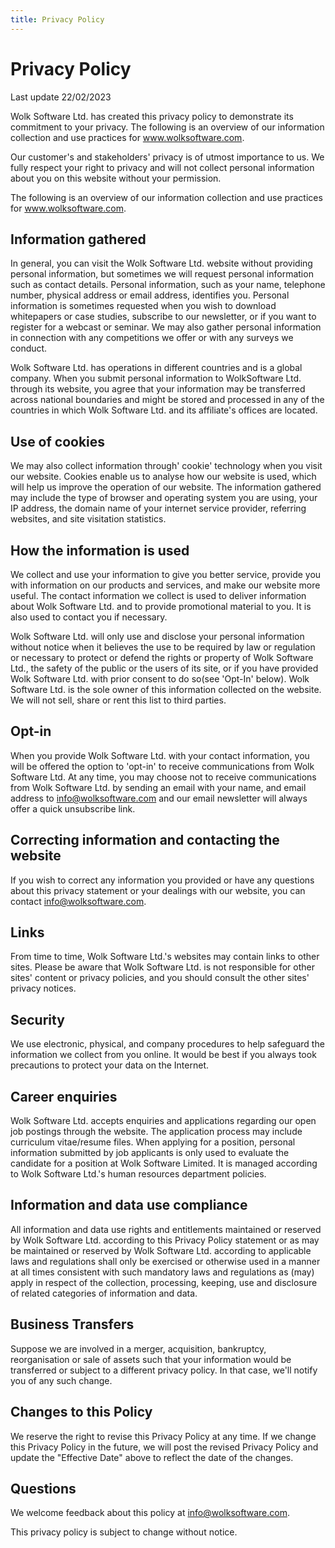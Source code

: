 ```yaml
---
title: Privacy Policy
---
```


# Privacy Policy

Last update 22/02/2023

Wolk Software Ltd. has created this privacy policy to demonstrate its commitment to your privacy. The following is an overview of our information collection and use practices for www.wolksoftware.com.

Our customer's and stakeholders' privacy is of utmost importance to us. We fully respect your right to privacy and will not collect personal information about you on this website without your permission.

The following is an overview of our information collection and use practices for www.wolksoftware.com.

## Information gathered
In general, you can visit the Wolk Software Ltd. website without providing personal information, but sometimes we will request personal information such as contact details. Personal information, such as your name, telephone number, physical address or email address, identifies you. Personal information is sometimes requested when you wish to download whitepapers or case studies, subscribe to our newsletter, or if you want to register for a webcast or seminar. We may also gather personal information in connection with any competitions we offer or with any surveys we conduct.

Wolk Software Ltd. has operations in different countries and is a global company. When you submit personal information to WolkSoftware Ltd. through its website, you agree that your information may be transferred across national boundaries and might be stored and processed in any of the countries in which Wolk Software Ltd. and its affiliate's offices are located.

## Use of cookies
We may also collect information through' cookie' technology when you visit our website. Cookies enable us to analyse how our website is used, which will help us improve the operation of our website. The information gathered may include the type of browser and operating system you are using, your IP address, the domain name of your internet service provider, referring websites, and site visitation statistics.

## How the information is used
We collect and use your information to give you better service, provide you with information on our products and services, and make our website more useful. The contact information we collect is used to deliver information about Wolk Software Ltd. and to provide promotional material to you. It is also used to contact you if necessary.

Wolk Software Ltd. will only use and disclose your personal information without notice when it believes the use to be required by law or regulation or necessary to protect or defend the rights or property of Wolk Software Ltd., the safety of the public or the users of its site, or if you have provided Wolk Software Ltd. with prior consent to do so(see 'Opt-In' below). Wolk Software Ltd. is the sole owner of this information collected on the website. We will not sell, share or rent this list to third parties.

## Opt-in
When you provide Wolk Software Ltd. with your contact information, you will be offered the option to 'opt-in' to receive communications from Wolk Software Ltd. At any time, you may choose not to receive communications from Wolk Software Ltd. by sending an email with your name, and email address to info@wolksoftware.com and our email newsletter will always offer a quick unsubscribe link.

## Correcting information and contacting the website
If you wish to correct any information you provided or have any questions about this privacy statement or your dealings with our website, you can contact info@wolksoftware.com.

## Links
From time to time, Wolk Software Ltd.'s websites may contain links to other sites. Please be aware that Wolk Software Ltd. is not responsible for other sites' content or privacy policies, and you should consult the other sites' privacy notices.

## Security
We use electronic, physical, and company procedures to help safeguard the information we collect from you online. It would be best if you always took precautions to protect your data on the Internet.

## Career enquiries
Wolk Software Ltd. accepts enquiries and applications regarding our open job postings through the website. The application process may include curriculum vitae/resume files. When applying for a position, personal information submitted by job applicants is only used to evaluate the candidate for a position at Wolk Software Limited. It is managed according to Wolk Software Ltd.'s human resources department policies.

## Information and data use compliance
All information and data use rights and entitlements maintained or reserved by Wolk Software Ltd. according to this Privacy Policy statement or as may be maintained or reserved by Wolk Software Ltd. according to applicable laws and regulations shall only be exercised or otherwise used in a manner at all times consistent with such mandatory laws and regulations as (may) apply in respect of the collection, processing, keeping, use and disclosure of related categories of information and data.

## Business Transfers
Suppose we are involved in a merger, acquisition, bankruptcy, reorganisation or sale of assets such that your information would be transferred or subject to a different privacy policy. In that case, we'll notify you of any such change.

## Changes to this Policy
We reserve the right to revise this Privacy Policy at any time. If we change this Privacy Policy in the future, we will post the revised Privacy Policy and update the "Effective Date" above to reflect the date of the changes.

## Questions
We welcome feedback about this policy at [info@wolksoftware.com](mailto:info@wolksoftware.com).

This privacy policy is subject to change without notice.
